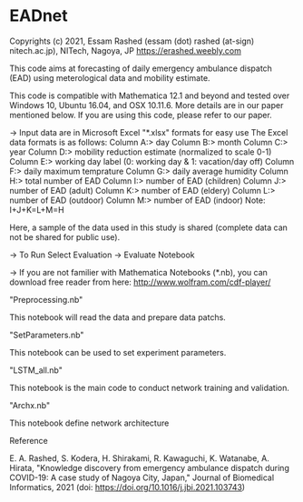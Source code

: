 # EADnet

Copyrights (c) 2021, Essam Rashed (essam (dot) rashed (at-sign) nitech.ac.jp), NITech, Nagoya, JP https://erashed.weebly.com

This code aims at forecasting of daily emergency ambulance dispatch (EAD) using meterological data and mobility estimate. 

This code is compatible with Mathematica 12.1 and beyond and tested over Windows 10, Ubuntu 16.04, and OSX 10.11.6. More details are in our paper mentioned below. If you are using this code, please refer to our paper.

-> Input data are in Microsoft Excel "*.xlsx" formats for easy use
The Excel data formats is as follows:
Column A:> day
Column B:> month
Column C:> year
Column D:> mobility reduction estimate (normalized to scale 0-1)
Column E:> working day label (0: working day & 1: vacation/day off)
Column F:> daily maximum temprature
Column G:> daily average humidity
Column H:> total number of EAD
Column I:> number of EAD (children)
Column J:> number of EAD (adult)
Column K:> number of EAD (eldery)
Column L:> number of EAD (outdoor)
Column M:> number of EAD (indoor)
Note: I+J+K=L+M=H

Here, a sample of the data used in this study is shared (complete data can not be shared for public use).

-> To Run Select Evaluation -> Evaluate Notebook

-> If you are not familier with Mathematica Notebooks (*.nb), you can download free reader from here: http://www.wolfram.com/cdf-player/

"Preprocessing.nb"

This notebook will read the data and prepare data patchs. 

"SetParameters.nb"

This notebook can be used to set experiment parameters.

"LSTM_all.nb"

This notebook is the main code to conduct network training and validation.

"Archx.nb"

This notebook define network architecture


Reference

E. A. Rashed, S. Kodera, H. Shirakami, R. Kawaguchi, K. Watanabe, A. Hirata, "Knowledge discovery from emergency ambulance dispatch during COVID-19: A case study of Nagoya
City, Japan," Journal of Biomedical Informatics, 2021 (doi: https://doi.org/10.1016/j.jbi.2021.103743)
